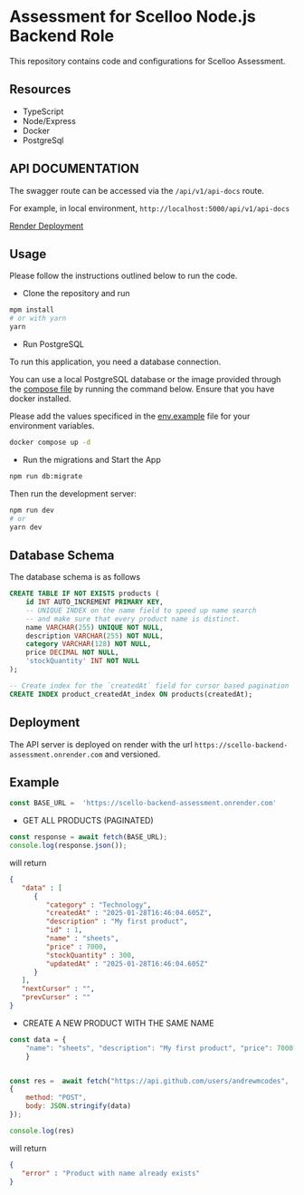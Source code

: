 # Assessment for Scelloo Node.js Backend Role

This repository contains code and configurations for Scelloo Assessment.

## Resources

- TypeScript
- Node/Express
- Docker
- PostgreSql

## API DOCUMENTATION

The swagger route can be accessed via the `/api/v1/api-docs` route.

For example, in local environment, `http://localhost:5000/api/v1/api-docs`

[Render Deployment]( https://scello-backend-assessment.onrender.com/api/v1/api-docs)

## Usage

Please follow the instructions outlined below to run the code.

- Clone the repository and run

```sh
mpm install
# or with yarn
yarn 
```

- Run PostgreSQL

To run this application, you need a database connection.

You can use a local PostgreSQL database or the image provided through the [compose file](./docker-compose.yml) by running the command below. Ensure that you have docker installed.

Please add the values specificed in the [env.example](./env.example) file for your environment variables.

```sh
docker compose up -d
```

- Run the migrations and Start the App

```sh
npm run db:migrate
```

Then run the development server:

```bash
npm run dev
# or
yarn dev
```

## Database Schema

The database schema is as follows

```sql
CREATE TABLE IF NOT EXISTS products (
    id INT AUTO_INCREMENT PRIMARY KEY,
    -- UNIQUE INDEX on the name field to speed up name search
    -- and make sure that every product name is distinct. 
    name VARCHAR(255) UNIQUE NOT NULL,
    description VARCHAR(255) NOT NULL,
    category VARCHAR(128) NOT NULL,
    price DECIMAL NOT NULL,
    'stockQuantity' INT NOT NULL 
);

-- Create index for the `createdAt` field for cursor based pagination
CREATE INDEX product_createdAt_index ON products(createdAt);
```

## Deployment

The API server is deployed on render with the url `https://scello-backend-assessment.onrender.com` and versioned.

## Example

```javascript
const BASE_URL =  'https://scello-backend-assessment.onrender.com'
```

- GET ALL PRODUCTS (PAGINATED)

```javascript
const response = await fetch(BASE_URL);
console.log(response.json());
```

will return

```json
{
   "data" : [
      {
         "category" : "Technology",
         "createdAt" : "2025-01-28T16:46:04.605Z",
         "description" : "My first product",
         "id" : 1,
         "name" : "sheets",
         "price" : 7000,
         "stockQuantity" : 300,
         "updatedAt" : "2025-01-28T16:46:04.605Z"
      }
   ],
   "nextCursor" : "",
   "prevCursor" : ""
}
```

- CREATE A NEW PRODUCT WITH THE SAME NAME

```javascript
const data = {
    "name": "sheets", "description": "My first product", "price": 7000, "category": "Technology", "stockQuantity": 300
    }


const res =  await fetch("https://api.github.com/users/andrewmcodes", 
{
    method: "POST", 
    body: JSON.stringify(data)
});

console.log(res)
```

will return

```json
{
   "error" : "Product with name already exists"
}
```
